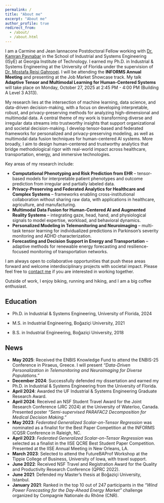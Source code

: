 ```yaml
---
permalink: /
title: "About me"
excerpt: "About me"
author_profile: true
redirect_from: 
  - /about/
  - /about.html
---
```


I am a Carmine and Jean Iannacone Postdoctoral Fellow working with [Dr. Kamran Paynabar](https://scholar.google.com/citations?user=CwMCid0AAAAJ&hl=en&oi=ao) in the School of Industrial and Systems Engineering (ISyE) at Georgia Institute of Technology. I earned my Ph.D. in Industrial & Systems Engineering at the University of Florida under the supervision of [Dr. Mostafa Reisi Gahrooei](https://scholar.google.com/citations?user=GRoULwcAAAAJ&hl=en). I will be attending the **INFORMS Annual Meeting** and presenting at the Job Market Showcase track. My talk **Adaptive Tensor and Multimodal Learning for Human-Centered Systems** will take place on Monday, October 27, 2025 at 2:45 PM - 4:00 PM (Building A Level 3 A313).

My research lies at the intersection of machine learning, data science, and data-driven decision-making, with a focus on developing interpretable, robust, and privacy-preserving methods for analyzing high-dimensional and multimodal data. A central theme of my work is transforming diverse and irregular data streams into trustworthy insights that support organizational and societal decision-making. I develop tensor-based and federated frameworks for personalized and privacy-preserving modeling, as well as multimodal data fusion techniques for human-centered AI systems. More broadly, I aim to design human-centered and trustworthy analytics that bridge methodological rigor with real-world impact across healthcare, transportation, energy, and immersive technologies.  

Key areas of my research include:    
- **Computational Phenotyping and Risk Prediction from EHR** – tensor-based models for interpretable patient phenotypes and outcome prediction from irregular and partially labeled data.  
- **Privacy-Preserving and Federated Analytics for Healthcare and Complex Systems** – frameworks enabling cross-institutional collaboration without sharing raw data, with applications in healthcare, agriculture, and manufacturing.  
- **Multimodal Data Fusion for Human-Centered AI and Augmented Reality Systems** – integrating gaze, head, hand, and physiological signals to model expertise, workload, and behavioral dynamics.
- **Personalized Modeling in Telemonitoring and Neuroimaging** – multi-task tensor learning for individualized predictions in Parkinson’s severity monitoring and ADHD characterization.  
- **Forecasting and Decision Support in Energy and Transportation** – adaptive methods for renewable energy forecasting and resilience-focused monitoring of transportation networks.  

I am always open to collaborative opportunities that push these areas forward and welcome interdisciplinary projects with societal impact. Please feel free to [contact me](mailto:ekonyar3@gatech.edu) if you are interested in working together.

Outside of work, I enjoy biking, running and hiking, and I am a big coffee enthusiast.

Education
---------
- Ph.D. in Industrial & Systems Engineering, University of Florida, 2024   

- M.S. in Industrial Engineering, Boğaziçi University, 2021  

- B.S. in Industrial Engineering, Boğaziçi University, 2018   

News
------
- **May 2025**: Received the ENBIS Knowledge Fund to attend the ENBIS-25 Conference in Piraeus, Greece. I will present *“Data-Driven Personalization in Telemonitoring and Neuroimaging for Diverse Populations.”*  
- **December 2024**: Successfully defended my dissertation and earned my Ph.D. in Industrial & Systems Engineering from the University of Florida.  
- **April 2024**: Awarded the UF Industrial & Systems Engineering Graduate Research Award.  
- **April 2024**: Received an NSF Student Travel Award for the Joint Research Conference (JRC 2024) at the University of Waterloo, Canada. Presented poster *“Semi-supervised PARAFAC2 Decomposition for Medical Decision Making.”*  
- **May 2023**: *Federated Generalized Scalar-on-Tensor Regression* was nominated as a finalist for the Best Paper Competition at the INFORMS ICQSR Conference in Raleigh, NC.  
- **April 2023**: *Federated Generalized Scalar-on-Tensor Regression* was selected as a finalist in the IISE QCRE Best Student Paper Competition. Presented at the IISE Annual Meeting in New Orleans, LA.  
- **March 2023**: Selected to attend the FutureBAProf Workshop at the Tippie College of Business, University of Iowa, with travel support.  
- **June 2022**: Received NSF Travel and Registration Award for the Quality and Productivity Research Conference (QPRC 2022).  
- **June 2021**: Defended my Master’s thesis at Boğaziçi University, Istanbul.  
- **January 2021**: Ranked in the top 10 out of 247 participants in the *“Wind Power Forecasting for the Day-Ahead Energy Market”* challenge organized by Compagnie Nationale du Rhône (CNR).  
